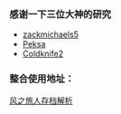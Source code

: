 ### 感谢一下三位大神的研究
- [zackmichaels5](https://github.com/zackmichaels5/Journey-Save-Editor)
- [Peksa](https://gist.github.com/Peksa/8059367b4f1a620df0ed9cba3ff6d5d2)
- [Coldknife2](https://github.com/Coldknife2/JourneySaveParserHtml/blob/main/journeyParser.html)

### 整合使用地址：
[风之旅人存档解析](http://yziya.gitee.io/savebin/index.html)
